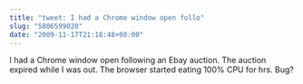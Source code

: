 ```yaml
---
title: "tweet: I had a Chrome window open follo"
slug: "5806599020"
date: "2009-11-17T21:18:48+00:00"
---
```

I had a Chrome window open following an Ebay auction. The auction expired while I was out. The browser started eating 100% CPU for hrs. Bug?
